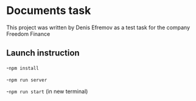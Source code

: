 # Documents task

This project was written by Denis Efremov as a test task for the company Freedom Finance

## Launch instruction

-`npm install`

-`npm run server`

-`npm run start` (in new terminal)
